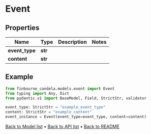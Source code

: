 # Event

## Properties
Name | Type | Description | Notes
------------ | ------------- | ------------- | -------------
**event_type** | **str** |  | 
**content** | **str** |  | 
## Example

```python
from finbourne_candela.models.event import Event
from typing import Any, Dict
from pydantic.v1 import BaseModel, Field, StrictStr, validator

event_type: StrictStr = "example_event_type"
content: StrictStr = "example_content"
event_instance = Event(event_type=event_type, content=content)

```

[Back to Model list](../README.md#documentation-for-models) &#8226; [Back to API list](../README.md#documentation-for-api-endpoints) &#8226; [Back to README](../README.md)

